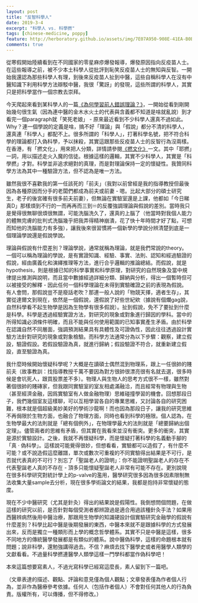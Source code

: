 ```yaml
---
layout: post
title: "反智科學人"
date: 2019-3-4
excerpt: "科學人 vs. 科學撚"
tags: [chinese-medicine, poppy]
feature: http://herboratory.github.io/assets/img/7E07A950-908E-41EA-B0B5-E5A6F97F93C5.jpeg
comments: true
---
```


從寒假開始陸續看到在不同國家的零星麻疹爆發報導，爆發原因指向反疫苗人士。在這些報導之前，被不少本土科學人從批評到恥笑反疫苗人士的無知與反智。一開始我還認為那些科學人有理，到後來反疫苗人扯到中醫，這些自稱科學人在沒有中醫知識下利用科學方法辯駁中醫，我很「驚訝」的發現，這些所謂的科學人，其實只是把科學當作一個宗教去崇拜。

今天爬起來看到某科學人的一篇[《為何學習前人錯誤理論？》](https://thestandnews.com/cosmos/為何學習前人錯誤理論/)，一開始從看到剛開始幾句很生氣（因為連中醫的金木水火土的代表與含義都不知道是啥就亂說）到才看完一個paragraph就「笑死老娘」 - 原來最近看到不少科學人還真不過如此。Why？連一個學說的定義是啥，搞不好「理論」與「假說」都分不清的科學人，還真連「科學人」都配不上。很多所謂的「科學人」，打著科學名號，把不符合科學的理論都打入偽科學，予以抹殺，其實這跟那些反疫苗人士的反智行為沒兩樣。在香港，有「撚文化」，用來把人分類，詳情請參閱[《撚文化》](http://www.passiontimes.hk/article/08-23-2013/4558)一文。其中「耶撚」一詞，用以描述走火入魔的信徒。根據這樣的邏輯，其實不少科學人，其實是「科學撚」才對。科學並非追求絕對的真理，而是對理論保持一定的懷疑性。我贊同科學方法為其中一種驗證方法，但不認為是唯一方法。

雖然我很不喜歡我的第一任該死的「前夫」（我對以前曾經是我的指導教授但最後因為各種原因而分手的老闆們都成為前夫或前妻 - 嗯。比起大部分的碩士研究生，老子的後宮確有很多前夫前妻），但無論在實驗室還是上課，他都如「今日睇真D」那樣煩到不行的一而再再而三到♾的反覆強調理論與假說的差別。當時我只是覺得很無聊很煩很無謂，可能洗腦洗久了，還真的上腦了（他當時對我個人能力的體無完膚的批判式洗腦幾乎把我弄得精神崩潰，花了快十年時間才好了點，可想而知他的洗腦能力有多強），讓我後來很習慣將一個新學的學說分辨清楚到底是一個理論學說還是假說學說。

理論與假說有什麼差別？理論學說，通常就稱為理論，就是我們常說的theory。一個可以稱為理論的學說，是有實證知識、經驗、事實、法則、認知和經過驗證的假說，經由廣義化和演繹推理等方法，進行合乎邏輯的推論總結。而假說，就是hypothesis，則是根據已知的科學事實和科學原理，對研究的自然現象及當中規律提出推測與說明，而且當中數據經過詳細分類、歸納與分析，得出一個暫時但可以被接受的解釋 - 因此任何一個科學理論在未得到實驗確證之前的表現為假說。有人會問，那假說豈不是廢話老吹？那連一般人說的「物競天擇，適者生存」，其實從達爾文到現在，依然是一個假說，還假說了好些世紀欸（據說有個爛gag說，自然科學看不起生物學是因為生物學有很多假說）。扯到假說，免不了要扯到什麼是科學。科學是透過經驗實證方法，對研究的現象或對象進行歸因的學科。當中的所得知識必須條件明確，而且不能與任何使用範圍的已知事實產生矛盾。由於科學在認識自然不同層面，強調預測結果具有具體性及可證偽性，因此往往透過設計實驗方法針對研究的現象或對象檢驗。而科學方法通常分為以下步驟：觀察，建立假設，驗證假設。若假設驗證為真，就進行歸納；假設驗證不符合，就重新建立假設，直至驗證為真。

我什麼時候開始懷疑科學呢？大概是在讀碩士偶然混到物理系，跟上一任很帥的賤前夫（故事教訓：找指導教授千萬不要因為對方很帥很漂亮很有名就去選，很多時候是會坑死人，跟買股票差不多）。物理人與生物人的思考方式很不一樣，雖然對著個很帥的賤磚家，但我跟同實驗室的室友相處滿融洽，而且經常有物理與生物（甚至經濟金融，因爲實驗室有人做金融物理）思維碰撞學習的機會。回想那段日子，我們幾個室友這樣聊，可以互相學習各自的專業思維，又討論各自的研究困難，根本就是個超級美妙美好的學術沙龍啊！而也因為那段日子，讓我的研究思維不再侷限於生物方面，也融合了物理方面，同時也看到科學的極限。個人認為，在生物學最大的法則就是「總有個例外」，在物理學最大的法則就是「總要歸納出個定理」。儘管兩者的思維有矛盾，但其實在我看來並沒有衝突。更多的衝突，其實是源於實驗設計。之後，我就不再懷疑科學，而是懷疑打著科學的名義動手腳的「真 · 偽科學」。這樣說可能覺得很妙，但想看看，實驗都可以造假了，有什麼不可能？或不說造假這麼離譜，單次或數次可重複的不同實驗得出結果是不可行，是否就代表真的不可行？別忘了「聖誕老人的證明」：你不能證明聖誕老人的存在不代表聖誕老人真的不存在 - 頂多只能懷疑聖誕老人非常有可能不存在。更別說現在很多科學研究對統計學上的p-valve的濫用，醫學研究很多因為很多因素限制無法收集大量sample去分析，現在很多學術論文的結果，我都是抱持非常懷疑的態度。

現在不少中醫研究（尤其是針灸）得出的結果說是假陽性。我倒想問個問題，在做這樣的研究以前，是否針對每個受測者都辨證過是適合用過該種針灸手法？如果用西醫辨病然後用中醫治療，那跟用生物學的知識硬設計個實驗研究金融學的假說有什麼差別？科學比起中醫是後期發展的東西，中醫本來就不是跟據科學的方式發展出來，反而是獨立一種類形而上學的概念哲學體系。其實不只是中醫是這樣，很多不同地方的傳統醫學發展都是有類似的體系。說中醫偽科學，這樣的命題根本就有問題；說非科學，還勉強講得過去。不信？麻煩去找下醫學史或者用醫學人類學的文獻看看。不過量科學撚連醫學人類學這樣一門學科都當作偽科學吧！

本來這篇想要寫素人，不過光寫科學已經寫這麼長，素人留到下一篇吧。

（文章表達的描述、觀點、評論和意見僅為個人觀點；文章發表僅為作者個人行為，並非作為醫療參考依據。任何人（包括作者個人）不會對任何其他人的行為負責。版權所有，可以傳播，但不得修改。）
